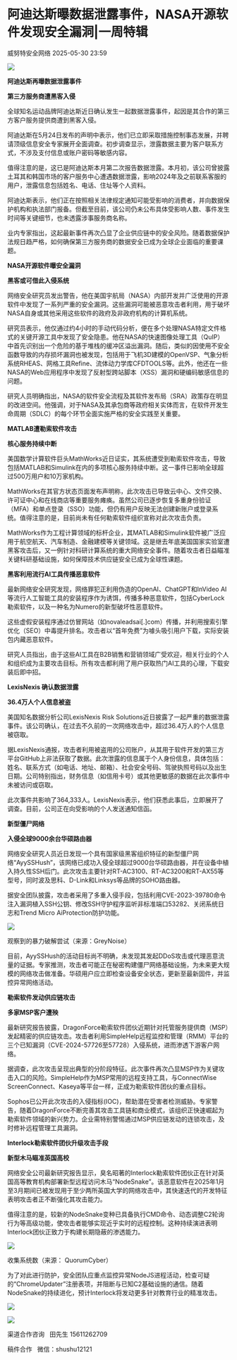 #  阿迪达斯曝数据泄露事件，NASA开源软件发现安全漏洞|一周特辑   
 威努特安全网络   2025-05-30 23:59  
  
![](https://mmbiz.qpic.cn/mmbiz_gif/vEkwp3V9Utt0chhALjoHwDSVbwfqBQlQTxkM6uKVl1c8a9YfgCQDpSOHm21zOeSJf04jSThO2PBLZjJ0t7nz5w/640?wx_fmt=gif&from=appmsg "")  
  
  
  
  
**阿迪达斯再曝数据泄露事件**  
  
**第三方服务商遭黑客入侵**  
  
  
  
  
全球知名运动品牌阿迪达斯近日确认发生一起数据泄露事件，起因是其合作的第三方客户服务提供商遭到黑客入侵。  
  
阿迪达斯在5月24日发布的声明中表示，他们已立即采取措施控制事态发展，并聘请顶级信息安全专家展开全面调查。初步调查显示，泄露数据主要为客户联系方式，不涉及支付信息或账户密码等敏感内容。  
  
值得注意的是，这已是阿迪达斯本月第二次报告数据泄露。本月初，该公司曾披露土耳其和韩国市场的客户服务中心遭遇数据泄露，影响2024年及之前联系客服的用户，泄露信息包括姓名、电话、住址等个人资料。  
  
阿迪达斯表示，他们正在按照相关法律规定通知可能受影响的消费者，并向数据保护机构和执法部门报备。但截至目前，该公司仍未公布具体受影响人数、事件发生时间等关键细节，也未透露涉事服务商名称。  
  
业内专家指出，这起最新事件再次凸显了企业供应链中的安全风险。随着数据保护法规日趋严格，如何确保第三方服务商的数据安全已成为全球企业面临的重要课题。  
  
  
  
  
**NASA开源软件曝安全漏洞**  
  
**黑客或可借此入侵系统**  
  
  
  
  
网络安全研究员发出警告，他在美国宇航局（NASA）内部开发并广泛使用的开源软件中发现了一系列严重的安全漏洞。这些漏洞可能被恶意攻击者利用，用于破坏NASA自身或其他采用这些软件的政府及非政府机构的计算机系统。  
  
研究员表示，他仅通过约4小时的手动代码分析，便在多个处理NASA特定文件格式的关键开源工具中发现了安全隐患。他在NASA的快速图像处理工具（QuIP）中首先识别出一个危险的基于堆栈的缓冲区溢出漏洞。随后，类似的因使用不安全函数导致的内存损坏漏洞也被发现，包括用于飞机3D建模的OpenVSP、气象分析系统RHEAS、网格工具Refine、流体动力学库CFDTOOLS等。此外，他还在一些NASA的Web应用程序中发现了反射型跨站脚本（XSS）漏洞和硬编码敏感信息的问题。  
  
研究人员明确指出，NASA的软件安全流程及其软件发布局（SRA）政策存在明显的改进空间。他强调，对于NASA及其承包商等政府相关实体而言，在软件开发生命周期（SDLC）的每个环节全面实施严格的安全实践至关重要。  
  
  
  
  
**MATLAB遭勒索软件攻击**  
  
**核心服务持续中断**  
  
  
  
  
美国数学计算软件巨头MathWorks近日证实，其系统遭受到勒索软件攻击，导致包括MATLAB和Simulink在内的多项核心服务持续中断。这一事件已影响全球超过500万用户和10万家机构。  
  
MathWorks在其官方状态页面发布声明称，此次攻击已导致云中心、文件交换、许可证中心和在线商店等重要服务瘫痪。虽然公司已逐步恢复多重身份验证（MFA）和单点登录（SSO）功能，但仍有用户反映无法创建新账户或登录系统。值得注意的是，目前尚未有任何勒索软件组织宣称对此次攻击负责。  
  
MathWorks作为工程计算领域的标杆企业，其MATLAB和Simulink软件被广泛应用于航空航天、汽车制造、金融建模等关键领域。这是继去年底美国国家实验室遭黑客攻击后，又一例针对科研计算系统的重大网络安全事件。随着攻击者日益瞄准关键科研基础设施，如何保障技术供应链安全已成为全球性课题。  
  
  
  
  
**黑客利用流行AI工具传播恶意软件**  
  
  
  
  
最新网络安全研究发现，网络罪犯正利用伪造的OpenAI、ChatGPT和InVideo AI等流行人工智能工具的安装程序作为诱饵，传播多种恶意软件，包括CyberLock勒索软件，以及一种名为Numero的新型破坏性恶意软件。  
  
这些虚假安装程序通过仿冒网站（如novaleadsai[.]com）传播，并利用搜索引擎优化（SEO）中毒提升排名。攻击者以“首年免费”为噱头吸引用户下载，实际安装包内藏恶意软件。  
  
研究人员指出，由于这些AI工具在B2B销售和营销领域广受欢迎，相关行业的个人和组织成为主要攻击目标。所有攻击都利用了用户获取热门AI工具的心理，下载安装后即中招。  
  
  
  
  
**LexisNexis 确认数据泄露**  
  
**36.4万人个人信息被盗**  
  
  
  
  
美国知名数据分析公司LexisNexis Risk Solutions近日披露了一起严重的数据泄露事件。该公司确认，在过去不久前的一次网络攻击中，超过36.4万人的个人信息被窃取。  
  
据LexisNexis通报，攻击者利用被盗用的公司账户，从其用于软件开发的第三方平台GitHub上非法获取了数据。此次泄露的信息属于个人身份信息，具体包括：姓名、联系方式（如电话、地址、邮箱）、社会安全号码、驾驶执照号码以及出生日期。公司特别指出，财务信息（如信用卡号）或其他更敏感的数据在此次事件中未被访问或窃取。  
  
此次事件共影响了364,333人。LexisNexis表示，他们获悉此事后，立即展开了调查。目前，公司正在向受影响的个人发送通知信函。  
  
  
  
  
**新型僵尸网络**  
  
**入侵全球9000余台华硕路由器**  
  
  
  
  
网络安全研究人员近日发现一个具有国家级黑客组织特征的新型僵尸网络“AyySSHush”，该网络已成功入侵全球超过9000台华硕路由器，并在设备中植入持久性SSH后门。此次攻击主要针对RT-AC3100、RT-AC3200和RT-AX55等型号，同时波及思科、D-Link和Linksys等品牌的SOHO路由器。  
  
据安全团队披露，攻击者采用了多重入侵手段，包括利用CVE-2023-39780命令注入漏洞植入SSH公钥、修改SSH守护程序监听非标准端口53282、关闭系统日志和Trend Micro AiProtection防护功能。  
  
![](https://mmbiz.qpic.cn/mmbiz_png/vEkwp3V9Utt0chhALjoHwDSVbwfqBQlQNuuwe6hErobPa3YmgeFz7thgtAicmt3ia1mrv9BfVI2poPhba4micAsWQ/640?wx_fmt=png&from=appmsg "")  
  
观察到的暴力破解尝试（来源：GreyNoise）  
  
目前，AyySSHush的活动目标尚不明确，未发现其发起DDoS攻击或代理恶意流量的证据。专家推测，攻击者可能正在秘密构建僵尸网络基础设施，为未来更大规模的网络攻击做准备。华硕用户应立即检查设备安全状态，更新至最新固件，并监控异常网络活动。  
  
  
  
  
**勒索软件发动供应链攻击**  
  
**多家MSP客户遭殃**  
  
  
  
  
最新研究报告披露，DragonForce勒索软件团伙近期针对托管服务提供商（MSP）发起精密的供应链攻击。攻击者利用SimpleHelp远程监控和管理（RMM）平台的三个已知漏洞（CVE-2024-57726至57728）入侵系统，进而渗透下游客户网络。  
  
据调查，此次攻击呈现出典型的分阶段特征。此次事件再次凸显MSP作为关键攻击入口的风险。SimpleHelp作为MSP常用的远程支持工具，与ConnectWise ScreenConnect、Kaseya等平台一样，正成为勒索软件团伙的重点目标。  
  
Sophos已公开此次攻击的入侵指标(IOC)，帮助潜在受害者检测威胁。专家警告，随着DragonForce不断完善其攻击工具链和商业模式，该组织正快速崛起为勒索软件领域的新兴势力。企业需特别警惕通过MSP供应链发动的连锁攻击，及时修补远程管理工具漏洞。  
  
  
  
  
**Interlock勒索软件团伙升级攻击手段**  
  
**新型木马瞄准英国高校**  
  
  
  
  
网络安全公司最新研究报告显示，臭名昭著的Interlock勒索软件团伙正在针对英国高等教育机构部署新型远程访问木马“NodeSnake”。该恶意软件在2025年1月至3月期间已被发现用于至少两所英国大学的网络攻击中，其快速迭代的开发特征表明攻击者正不断强化其攻击能力。  
  
值得注意的是，较新的NodeSnake变种已具备执行CMD命令、动态调整C2轮询行为等高级功能，使攻击者能够实现近乎实时的远程控制。这种持续演进表明Interlock团伙正致力于构建长期隐蔽的渗透能力。  
  
![](https://mmbiz.qpic.cn/mmbiz_png/vEkwp3V9Utt0chhALjoHwDSVbwfqBQlQDBfWiawTaXCt9Q1A3NiblyoKafv8qtr6b0oyOYS3f50ggI1qdj7NBgsA/640?wx_fmt=png&from=appmsg "")  
  
收集系统数（来源： QuorumCyber）  
  
为了对此进行防护，安全团队应重点监控异常NodeJS进程活动，检查可疑的“ChromeUpdater”注册表项，并阻断与已知C2基础设施的通信。随着NodeSnake的持续进化，预计Interlock将发动更多针对教育行业的精准攻击。  
  
  
![](https://mmbiz.qpic.cn/mmbiz_png/vEkwp3V9Utt0chhALjoHwDSVbwfqBQlQEqXJGsICmMuAgYAYJbz4xvL5M8jGaHcSvucjGQGBiazw4uCZunOkbPg/640?wx_fmt=png&from=appmsg "")  
  
  
![](https://mmbiz.qpic.cn/mmbiz_jpg/vEkwp3V9Utt0chhALjoHwDSVbwfqBQlQJbXfUgDzH3qOl0BuL87rxa6MGfuzric3qPibvjxPBglHlIznD2WxSQUQ/640?wx_fmt=jpeg&from=appmsg "")  
  
渠道合作咨询   田先生 15611262709  
  
稿件合作   微信：shushu12121  
  
